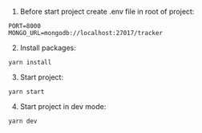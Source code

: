 1. Before start project create .env file in root of project:

```
PORT=8000
MONGO_URL=mongodb://localhost:27017/tracker
```

2. Install packages:

```
yarn install
```

3. Start project:

```
yarn start
```

4. Start project in dev mode:

```
yarn dev
```
